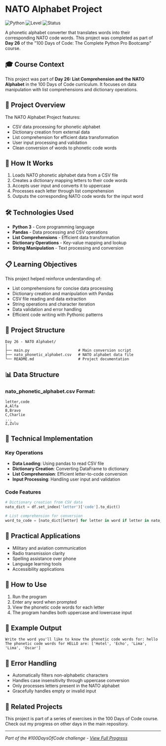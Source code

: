 # NATO Alphabet Project

![Python](https://img.shields.io/badge/Python-3-blue?style=for-the-badge)
![Level](https://img.shields.io/badge/Level-Intermediate-yellow?style=for-the-badge)
![Status](https://img.shields.io/badge/Status-Complete-brightgreen?style=for-the-badge)

A phonetic alphabet converter that translates words into their corresponding NATO code words. This project was completed as part of **Day 26** of the "100 Days of Code: The Complete Python Pro Bootcamp" course.

## 🎓 Course Context

This project was part of **Day 26: List Comprehension and the NATO Alphabet** in the 100 Days of Code curriculum. It focuses on data manipulation with list comprehensions and dictionary operations.

## 🎯 Project Overview

The NATO Alphabet Project features:
- CSV data processing for phonetic alphabet
- Dictionary creation from external data
- List comprehension for efficient data transformation
- User input processing and validation
- Clean conversion of words to phonetic code words

## 🚀 How It Works

1. Loads NATO phonetic alphabet data from a CSV file
2. Creates a dictionary mapping letters to their code words
3. Accepts user input and converts it to uppercase
4. Processes each letter through list comprehension
5. Outputs the corresponding NATO code words for the input word

## 🛠️ Technologies Used

- **Python 3** - Core programming language
- **Pandas** - Data processing and CSV operations
- **List Comprehensions** - Efficient data transformation
- **Dictionary Operations** - Key-value mapping and lookup
- **String Manipulation** - Text processing and conversion

## 📋 Learning Objectives

This project helped reinforce understanding of:
- List comprehensions for concise data processing
- Dictionary creation and manipulation with Pandas
- CSV file reading and data extraction
- String operations and character iteration
- Data validation and error handling
- Efficient code writing with Pythonic patterns

## 📁 Project Structure

```
Day 26 - NATO Alphabet/
│
├── main.py                      # Main conversion script
├── nato_phonetic_alphabet.csv   # NATO alphabet data file
└── README.md                    # Project documentation
```

## 📊 Data Structure

### nato_phonetic_alphabet.csv Format:
```csv
letter,code
A,Alfa
B,Bravo
C,Charlie
...
Z,Zulu
```

## 🔧 Technical Implementation

### Key Operations
- **Data Loading**: Using pandas to read CSV file
- **Dictionary Creation**: Converting DataFrame to dictionary
- **List Comprehension**: Efficient letter-to-code conversion
- **Input Processing**: Handling user input and validation

### Code Features
```python
# Dictionary creation from CSV data
nato_dict = df.set_index('letter')['code'].to_dict()

# List comprehension for conversion
word_to_code = [nato_dict[letter] for letter in word if letter in nato_dict]
```

## 💼 Practical Applications

- Military and aviation communication
- Radio transmission clarity
- Spelling assistance over phone
- Language learning tools
- Accessibility applications

## 🎯 How to Use

1. Run the program
2. Enter any word when prompted
3. View the phonetic code words for each letter
4. The program handles both uppercase and lowercase input

## 📝 Example Output

```
Write the word you'll like to know the phonetic code words for: hello
The phonetic code words for HELLO are: ['Hotel', 'Echo', 'Lima', 'Lima', 'Oscar']
```

## 🔧 Error Handling

- Automatically filters non-alphabetic characters
- Handles case insensitivity through uppercase conversion
- Only processes letters present in the NATO alphabet
- Gracefully handles empty or invalid input

## 🔄 Related Projects

This project is part of a series of exercises in the 100 Days of Code course. Check out my progress on other days in the main repository.

---

*Part of the #100DaysOfCode challenge - [View Full Progress](https://github.com/evncosta/100-Days-of-Code)*
